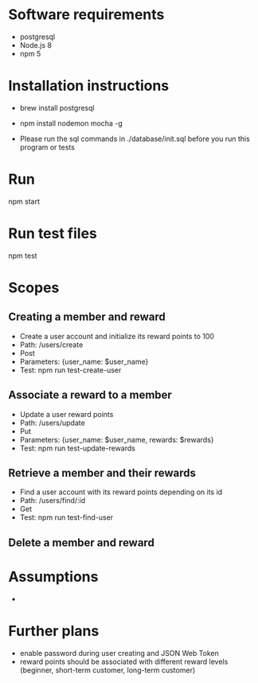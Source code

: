 # Software requirements
* postgresql
* Node.js 8
* npm 5

# Installation instructions
* brew install postgresql
* npm install nodemon mocha -g

* Please run the sql commands in ./database/init.sql before you run this program or tests

# Run
npm start

# Run test files
npm test

# Scopes

## Creating a member and reward
* Create a user account and initialize its reward points to 100
* Path: /users/create
* Post
* Parameters: {user_name: $user_name}
* Test: npm run test-create-user

## Associate a reward to a member
* Update a user reward points
* Path: /users/update
* Put
* Parameters: {user_name: $user_name, rewards: $rewards}
* Test: npm run test-update-rewards

## Retrieve a member and their rewards
* Find a user account with its reward points depending on its id
* Path: /users/find/:id
* Get
* Test: npm run test-find-user

## Delete a member and reward

# Assumptions
*

# Further plans
* enable password during user creating and JSON Web Token
* reward points should be associated with different reward levels (beginner, short-term customer, long-term customer)